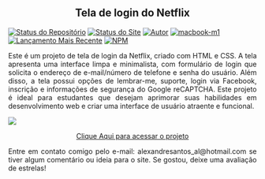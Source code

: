 <h2 align="center">Tela de login do Netflix</h2>

[![Status do Repositório](https://img.shields.io/badge/Repositório%20-Maintained-dark%20green.svg)](https://github.com/alexandresantosal91/netflix-tela-de-login)
[![Status do Site](https://img.shields.io/badge/Website%20Status-Online-green)](https://alexandresantosal91.github.io/netflix-tela-de-login/)
[![Autor](https://img.shields.io/badge/Author-Alexandre%20Santos-blue.svg)](https://www.linkedin.com/in/alexandresantosal/)
[![macbook-m1](https://img.shields.io/badge/MacBook-Air_M1_2021%20-blue.svg)](https://www.apple.com/br/macbook-air-m1/)
[![Lançamento Mais Recente](https://img.shields.io/badge/Latest%20Release-28%20maio%20de%202023-yellow.svg)](https://github.com/alexandresantosal91/netflix-tela-de-login/commits/main)
[![NPM](https://img.shields.io/npm/l/react)](https://github.com/alexandresantosal91/netflix-tela-de-login/blob/main/LICENSE)

<p align="justify">Este é um projeto de tela de login da Netflix, criado com HTML e CSS. A tela apresenta uma interface limpa e minimalista, com formulário de login que solicita o endereço de e-mail/número de telefone e senha do usuário. Além disso, a tela possui opções de lembrar-me, suporte, login via Facebook, inscrição e informações de segurança do Google reCAPTCHA. Este projeto é ideal para estudantes que desejam aprimorar suas habilidades em desenvolvimento web e criar uma interface de usuário atraente e funcional.</p>

![](./assets/img/Captura%20de%20Tela%202023-05-16%20%C3%A0s%2016.59.00.png)

<p align="center"><a href="https://netflix-tela-de-login.vercel.app">Clique Aqui para acessar o projeto</a></p>

<p align="justify">Entre em contato comigo pelo e-mail: alexandresantos_al@hotmail.com se tiver algum comentário ou ideia para o site. Se gostou, deixe uma avaliação de estrelas!</p>
